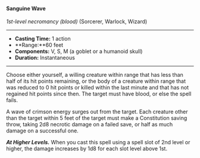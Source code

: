 #### Sanguine Wave 
*1st-level necromancy* *(blood)* (Sorcerer, Warlock, Wizard)
___
- **Casting Time:** 1 action 
- **Range:**60 feet 
- **Components:** V, S, M (a goblet or a humanoid skull) 
- **Duration:** Instantaneous 
---
Choose either yourself, a willing creature within range that has less than half of its hit points remaining, or the body of a creature within range that was reduced to 0 hit points or killed within the last minute and that has not regained hit points since then. The target must have blood, or else the spell fails.

A wave of crimson energy surges out from the target. Each creature other than the target within 5 feet of the target must make a Constitution saving throw, taking 2d8 necrotic damage on a failed save, or half as much damage on a successful one. 

***At Higher Levels.*** When you cast this spell using a spell slot of 2nd level or higher, the damage increases by 1d8 for each slot level above 1st.
